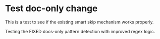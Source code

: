 # Test doc-only change

This is a test to see if the existing smart skip mechanism works properly.

Testing the FIXED docs-only pattern detection with improved regex logic.
